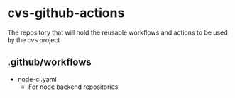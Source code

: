 # cvs-github-actions
The repository that will hold the reusable workflows and actions to be used by the cvs project

## .github/workflows
- node-ci.yaml
  - For node backend repositories
